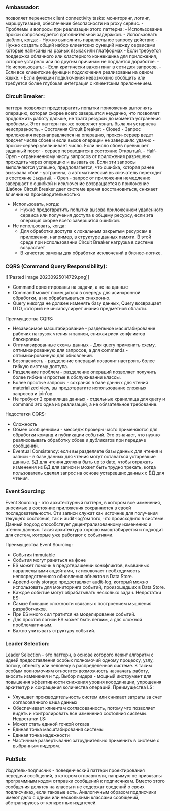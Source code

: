 ### Ambassador: 
позволяет перенести client connectivity tasks: мониторинг, логинг, маршрутизация, обеспечение безопасности на proxy сервис. 
	- Проблемы и вопросы при реализации этого паттерна:
		- Использование прокси сопровождается дополнительной задержкой.
	- Использовать шаблон, когда:
		- Нужно выполнить параллельное запросу действие
		- Нужно создать общий набор клиентских функций между сервисами которые написаны на разных языках или платформах
		- Если требуется поддержка облачного или кластерного коннекшина для приложения, которое устарело или по другим причинам не поддается доработке.
	- Не использовать:
		- Если критически важен пинг в сети для запросов.
		- Если все клиентские функции подключения реализованы на одном языке.
		- Если функции подключения невозможно обобщить или требуется более глубокая интеграция с клиентским приложением.
### Circuit Breaker:
паттерн позволяет предотвратить попытки приложения выполнять операцию, которая скорее всего завершится неудачно, что позволяет продолжить работу дальше, не тратя ресурсы до момента устранения проблемы. Этот паттерн так же позволяет узнать была ли устарнена неисправность.
	- Состояния Circuit Breaker:
		- Closed - Запрос приложения перенаправляется на операцию, прокси-сервер ведет подсчет числа сбоев и если вызов операции не завершилс удачно - прокси-сервер увеличивает число. Если число сбоев превышает заданный порог - сервер переводится в состояние Открытый.
		- Half-Open - ограниченному числу запросов от приложения разрешено проходить через операцию и вызвать ее. Если эти запросы выполняются успешно, предполагается, что ошибка, которая ранее вызывала сбой - устранена, а автоматчиеский выключатель переходит в состояние `Закрытый`.
		- Open - запрос от приложения немедленно завершает с ошибкой и исключение возвращается в приложение
Шаблон Circuit Breaker дает системе время восстановиться, снижает влияние на производительностью
- Использовать, когда:
	- Нужно предотвратить попытки вызова приложением удаленного сервиса или получения доступа к общему ресурсу, если эта операция скорее всего завершится ошибкой.
- Не использовать, когда:
	- Для обработки доступа к локальным закрытым ресурсам в приложении, например, в структуре данных памяти. В этой среде при использовании Circuit Breaker нагрузка в системе возрастает
	- В качестве замены для обработки исключений в бизнес-логике.


### CQRS (Command Query Responsibility):
![[Pasted image 20230925014729.png]]
- Command ориентированы на задачи, а не на данные
- Command может помещаться в очередь для асинхронной обработки, а не обрабатываться синхронно.
- Query никогда не должен изменять базу данных, Query возвращает DTO, который не инкапсулирует знания предметной области.

Преимущества CQRS:
- Независимое масштабирование - раздельное масштабирование рабочих нагрузок чтения и записи, снижая риск конфликтов блокировки
- Оптимизированные схемы данных - Для query применить схему, оптимизированную для запросов, а для commands - оптимизированную для обновлений.
- Безопасность - разделение операций позволит настроить более гибкую систему доступа.
- Разделение проблем - разделение операций позволяет получить более гибкие и простые в обслуживании классы.
- Более простые запросы - сохраняя в базе данных для чтения materialized view, вы предотвратите использование сложных запросов и join'ов.
- Не требуют 2 хранилища данных - отдельные хранилища для query и command это одна из реализаций, а не обязательное требование.

Недостатки CQRS:
- Сложность
- Обмен сообщениями - месседж брокеры часто применяются для обработки команд и публикации событий. Это означает, что нужно реализовывать обработку сбоев и дубликатов при передаче сообщений.
- Eventual Consistency: если вы разделяете базы данных для чтения и записи - в базе данных для чтения могут оставаться устаревшие данные. БД для чтения должна быть up to date, чтобы отражать изменения из БД для записи и может быть трудно трекать, когда пользователь сделал запрос на основе устаревших данных с БД для чтения.


### Event Sourcing:
Event Sourcing - это архитектурный паттерн, в котором все изменения, вносимые в состояние приложения сохраняются в своей последовательности. Эти записи служат как источник для получения текущего состояния, так и audit-log'ом того, что происходило в системе.
Данный подход способствует децентрализованному изменению и чтению данных. Такая архитектура хорошо масштабируется и подходит для систем, которые уже работают с событиями.

Преимущества Event Sourcing:
- События immutable
- События могут раниться на фоне
- ES может помочь в предотвращении конкфликтов, вызванных параллельными апдейтами, тк исключает необходимость непосредственного обновления объектов в Data Store.
- Append-only storage предоставляет audit-log, который можно использовать для мониторинга событий, произошедших в Data Store.
- Каждое событие могут обрабатывать несколько задач.
Недостатки ES:
- Самые большие сложности связаны с построением мышления разработчиков.
- При ES много сил тратится на моделирование событий.
- Для простой логики ES может быть легким, а для сложной проблематичным.
- Важно учитывать структуру событий.


### Leader Selection:
Leader Selection - это паттерн, в основе которого лежит алгоритм с идеей предоставления особых полномочий одному процессу, узлу, потоку, объекту или человеку в распределенной системе. К таким особым полномочиям относится возможность назначать работу, вносить изменения и т.д.
Выбор лидера - мощный инструмент для повышения эффективности снижения уровня координации, упрощения архитектур и сокращения количества операций.
Преимущества LS:
- Улучшает производительность систем или снижает затраты за счет согласованного кэша данных
- Обеспечивает клиентам согласованность, потому что позволяет видеть и контролировать все изменения состояния системы.
Недостатки LS:
- Может стать единой точкой отказа
- Единая точка масштабирования системы
- Единая точка надежности
- Частичные развертывания затруднительно применить в системе с выбранным лидером.


### PubSub:
Издатель-подписчик - поведенческий паттерн проектирования передачи сообщений, в котором отправители, напрямую не привязаны программным кодом отправки сообщений к подписчикам. Вместо этого сообщения делятся на классы и не содержат сведений о своих подписчиках, если таковые есть. Аналогичным образом подписчики имеют дело с одним или несколькими классами сообщений, абстрагируюсь от конкретных издателей.



